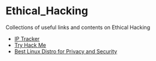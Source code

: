 # Ethical_Hacking
Collections of useful links and contents on Ethical Hacking

* [IP Tracker](https://www.opentracker.net/feature/ip-tracker/)
* [Try Hack Me](https://tryhackme.com/)   
* [Best Linux Distro for Privacy and Security](https://www.techradar.com/news/best-linux-distro-privacy-security)

